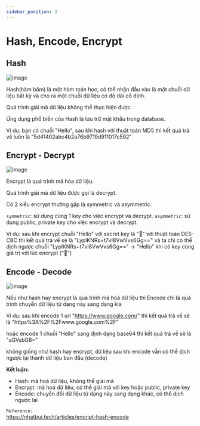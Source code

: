 ```yaml
---
sidebar_position: 3
---
```


# Hash, Encode, Encrypt

## Hash

![image](https://nhatbui.tech/_next/image?url=%2F_next%2Fstatic%2Fmedia%2Fb.a8f903ef.png&w=1920&q=75)

Hash(hàm băm) là một hàm toán học, có thể nhận đầu vào là một chuỗi dữ liệu bất kỳ và cho ra một chuỗi dữ liệu có độ dài cố định.

Quá trình giải mã dữ liệu không thể thực hiện được.

Ứng dụng phổ biến của Hash là lưu trữ mật khẩu trong database.

Ví dụ: bạn có chuỗi "Hello", sau khi hash với thuật toán MD5 thì kết quả trả về luôn là "5d41402abc4b2a76b9719d911017c592"

## Encrypt - Decrypt

![image](https://nhatbui.tech/_next/image?url=%2F_next%2Fstatic%2Fmedia%2Fa.c5982961.png&w=1920&q=75)

Encrypt là quá trình mã hóa dữ liệu.

Quá trình giải mã dữ liệu được gọi là decrypt.

Có 2 kiểu encrypt thường gặp là symmetric và asymmetric.

`symmetric`: sử dụng cùng 1 key cho việc encrypt và decrypt.
`asymmetric`: sử dụng public, private key cho việc encrypt và decrypt.

Ví dụ: sau khi encrypt chuỗi "Hello" với secret key là "🔑" với thuật toán DES-CBC thì kết quả trả về sẽ là "LyplKNRs+t7vI8VwVvs6Gg=="
và ta chỉ có thể dịch ngược chuỗi "LyplKNRs+t7vI8VwVvs6Gg==" -> "Hello" khi có key cùng giá trị với lúc encrypt ("🔑")

## Encode - Decode

![image](https://nhatbui.tech/_next/image?url=%2F_next%2Fstatic%2Fmedia%2Fc.127ec1fa.png&w=1920&q=75)

Nếu như hash hay encrypt là quá trình mã hoá dữ liệu thì Encode chỉ là quá trình chuyển dữ liệu từ dạng này sang dạng kia

Ví dụ: sau khi encode 1 url "https://www.google.com/" thì kết quả trả về sẽ là "https%3A%2F%2Fwww.google.com%2F"

hoặc encode 1 chuỗi "Hello" sang định dạng base64 thì kết quả trả về sẽ là "aGVsbG8="

không giống như hash hay encrypt, dữ liệu sau khi encode vẫn có thể dịch ngược lại thành dữ liệu ban đầu (decode)

**Kết luận:**
- Hash: mã hoá dữ liệu, không thể giải mã
- Encrypt: mã hoá dữ liệu, có thể giải mã với key hoặc public, private key
- Encode: chuyển đổi dữ liệu từ dạng này sang dạng khác, có thể dịch ngược lại



`Reference:`   
https://nhatbui.tech/articles/encript-hash-encode   


